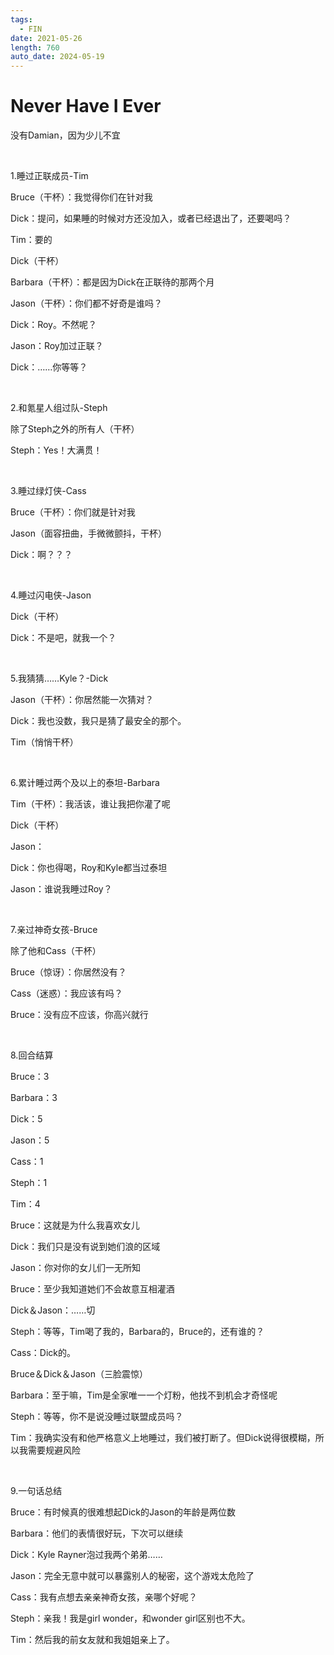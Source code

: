 ```yaml
---
tags:
  - FIN
date: 2021-05-26
length: 760
auto_date: 2024-05-19
---
```


# Never Have I Ever

没有Damian，因为少儿不宜

<br>

1.睡过正联成员-Tim

Bruce（干杯）：我觉得你们在针对我

Dick：提问，如果睡的时候对方还没加入，或者已经退出了，还要喝吗？

Tim：要的

Dick（干杯）

Barbara（干杯）：都是因为Dick在正联待的那两个月

Jason（干杯）：你们都不好奇是谁吗？

Dick：Roy。不然呢？

Jason：Roy加过正联？

Dick：……你等等？

<br>

2.和氪星人组过队-Steph

除了Steph之外的所有人（干杯）

Steph：Yes！大满贯！

<br>

3.睡过绿灯侠-Cass

Bruce（干杯）：你们就是针对我

Jason（面容扭曲，手微微颤抖，干杯）

Dick：啊？？？

<br>

4.睡过闪电侠-Jason

Dick（干杯）

Dick：不是吧，就我一个？

<br>

5.我猜猜……Kyle？-Dick

Jason（干杯）：你居然能一次猜对？

Dick：我也没数，我只是猜了最安全的那个。

Tim（悄悄干杯）

<br>

6.累计睡过两个及以上的泰坦-Barbara

Tim（干杯）：我活该，谁让我把你灌了呢

Dick（干杯）

Jason：

Dick：你也得喝，Roy和Kyle都当过泰坦

Jason：谁说我睡过Roy？

<br>

7.亲过神奇女孩-Bruce

除了他和Cass（干杯）

Bruce（惊讶）：你居然没有？

Cass（迷惑）：我应该有吗？

Bruce：没有应不应该，你高兴就行

<br>

8.回合结算

Bruce：3

Barbara：3

Dick：5

Jason：5

Cass：1

Steph：1

Tim：4

Bruce：这就是为什么我喜欢女儿

Dick：我们只是没有说到她们浪的区域

Jason：你对你的女儿们一无所知

Bruce：至少我知道她们不会故意互相灌酒

Dick＆Jason：……切

Steph：等等，Tim喝了我的，Barbara的，Bruce的，还有谁的？

Cass：Dick的。

Bruce＆Dick＆Jason（三脸震惊）

Barbara：至于嘛，Tim是全家唯一一个灯粉，他找不到机会才奇怪呢

Steph：等等，你不是说没睡过联盟成员吗？

Tim：我确实没有和他严格意义上地睡过，我们被打断了。但Dick说得很模糊，所以我需要规避风险

<br>

9.一句话总结

Bruce：有时候真的很难想起Dick的Jason的年龄是两位数

Barbara：他们的表情很好玩，下次可以继续

Dick：Kyle Rayner泡过我两个弟弟……

Jason：完全无意中就可以暴露别人的秘密，这个游戏太危险了

Cass：我有点想去亲亲神奇女孩，亲哪个好呢？

Steph：亲我！我是girl wonder，和wonder girl区别也不大。

Tim：然后我的前女友就和我姐姐亲上了。
